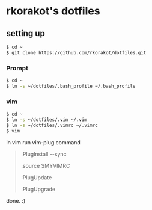 # rkorakot's dotfiles

## setting up

```sh
$ cd ~
$ git clone https://github.com/rkorakot/dotfiles.git
```

### Prompt

```sh
$ cd ~
$ ln -s ~/dotfiles/.bash_profile ~/.bash_profile
```

### vim

```sh
$ cd ~
$ ln -s ~/dotfiles/.vim ~/.vim
$ ln -s ~/dotfiles/.vimrc ~/.vimrc
$ vim
```

in vim run vim-plug command

> :PlugInstall --sync
>
> :source $MYVIMRC
>
> :PlugUpdate
>
> :PlugUpgrade

done. :)
